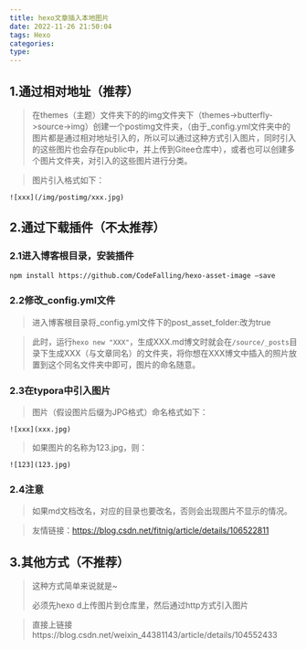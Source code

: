 ```yaml
---
title: hexo文章插入本地图片
date: 2022-11-26 21:50:04
tags: Hexo
categories:
type:
---
```


## 1.通过相对地址（推荐）

> 在themes（主题）文件夹下的的img文件夹下（themes->butterfly->source->img）创建一个postimg文件夹，（由于_config.yml文件夹中的图片都是通过相对地址引入的，所以可以通过这种方式引入图片，同时引入的这些图片也会存在public中，并上传到Gitee仓库中），或者也可以创建多个图片文件夹，对引入的这些图片进行分类。

> 图片引入格式如下：

```
![xxx](/img/postimg/xxx.jpg)
```

## 2.通过下载插件（不太推荐）

### 2.1进入博客根目录，安装插件

```bash
npm install https://github.com/CodeFalling/hexo-asset-image –save
```

### 2.2修改_config.yml文件

> 进入博客根目录将_config.yml文件下的post_asset_folder:改为true

> 此时，运行`hexo new "XXX"`，生成XXX.md博文时就会在`/source/_posts`目录下生成XXX（与文章同名）的文件夹，将你想在XXX博文中插入的照片放置到这个同名文件夹中即可，图片的命名随意。

### 2.3在typora中引入图片

> 图片（假设图片后缀为JPG格式）命名格式如下：

```
![xxx](xxx.jpg)
```

> 如果图片的名称为123.jpg，则：

```
![123](123.jpg)
```

### 2.4注意

> 如果md文档改名，对应的目录也要改名，否则会出现图片不显示的情况。

> 友情链接：https://blog.csdn.net/fitnig/article/details/106522811

## 3.其他方式（不推荐）

> 这种方式简单来说就是~
>
> 必须先hexo d上传图片到仓库里，然后通过http方式引入图片

> 直接上链接https://blog.csdn.net/weixin_44381143/article/details/104552433
